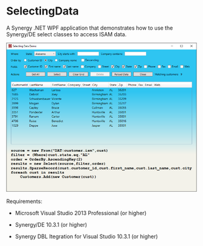 # SelectingData

A Synergy .NET WPF application that demonstrates how to use the Synergy/DE select classes to access ISAM data.

![Screen Shot](https://github.com/SteveIves/SelectingData/blob/master/ScreenShot.png)

Requirements:

* Microsoft Visual Studio 2013 Professional (or higher)

* Synergy/DE 10.3.1 (or higher)

* Synergy DBL Itegration for Visual Studio 10.3.1 (or higher)
